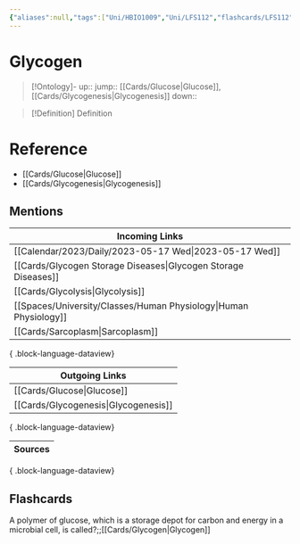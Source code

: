 ```yaml
---
{"aliases":null,"tags":["Uni/HBIO1009","Uni/LFS112","flashcards/LFS112"],"dg-publish":true,"permalink":"/cards/glycogen/","dgPassFrontmatter":true}
---
```


# Glycogen

> [!Ontology]-
> up:: 
> jump:: [[Cards/Glucose\|Glucose]], [[Cards/Glycogenesis\|Glycogenesis]]
> down:: 

> [!Definition] Definition

# Reference

- [[Cards/Glucose\|Glucose]]
- [[Cards/Glycogenesis\|Glycogenesis]]

## Mentions

| Incoming Links                                                      |
| ------------------------------------------------------------------- |
| [[Calendar/2023/Daily/2023-05-17 Wed\|2023-05-17 Wed]]           |
| [[Cards/Glycogen Storage Diseases\|Glycogen Storage Diseases]]   |
| [[Cards/Glycolysis\|Glycolysis]]                                 |
| [[Spaces/University/Classes/Human Physiology\|Human Physiology]] |
| [[Cards/Sarcoplasm\|Sarcoplasm]]                                 |

{ .block-language-dataview}

| Outgoing Links                          |
| --------------------------------------- |
| [[Cards/Glucose\|Glucose]]           |
| [[Cards/Glycogenesis\|Glycogenesis]] |

{ .block-language-dataview}

| Sources |
| ------- |

{ .block-language-dataview}

## Flashcards

A polymer of glucose, which is a storage depot for carbon and energy in a microbial cell, is called?;;[[Cards/Glycogen\|Glycogen]]
<!--SR:!2024-10-15,43,290-->